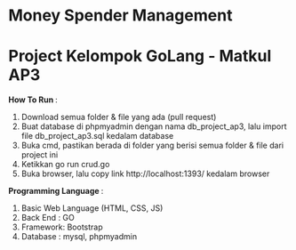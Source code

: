 # Money Spender Management
# Project Kelompok GoLang - Matkul AP3

<b>How To Run </b>:
1. Download semua folder & file yang ada (pull request)
2. Buat database di phpmyadmin dengan nama db_project_ap3, lalu import file db_project_ap3.sql kedalam database
3. Buka cmd, pastikan berada di folder yang berisi semua folder & file dari project ini
4. Ketikkan go run crud.go
5. Buka browser, lalu copy link http://localhost:1393/ kedalam browser

<b>Programming Language </b>: 
1. Basic Web Language (HTML, CSS, JS)
2. Back End : GO
3. Framework: Bootstrap
4. Database : mysql, phpmyadmin

